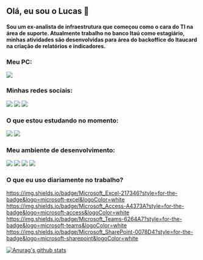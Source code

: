 ## Olá, eu sou o Lucas 👋

#### Sou um ex-analista de infraestrutura que começou como o cara do TI na área de suporte. Atualmente trabalho no banco Itaú como estagiário, minhas atividades são desenvolvidas para área do backoffice do Itaucard na criação de relatórios e indicadores.

### Meu PC:
<img src="https://img.shields.io/badge/Windows-0078D6?style=for-the-badge&logo=windows&logoColor=white" />

### Minhas redes sociais:

<img src="https://img.shields.io/badge/LinkedIn-0077B5?style=for-the-badge&logo=linkedin&logoColor=white" />
<img src="https://img.shields.io/badge/Gmail-D14836?style=for-the-badge&logo=gmail&logoColor=white" />
<img src="https://img.shields.io/badge/Visual_Studio_Code-0078D4?style=for-the-badge&logo=visual%20studio%20code&logoColor=white" />

### O que estou estudando no momento:
<img src="https://img.shields.io/badge/Flutter-0095D5?&style=for-the-badge&logo=flutter&logoColor=white" />
<img src="https://img.shields.io/badge/Dart-0175C2?style=for-the-badge&logo=dart&logoColor=white" />

### Meu ambiente de desenvolvimento:
<img src="https://img.shields.io/badge/Visual_Studio_Code-0078D4?style=for-the-badge&logo=visual%20studio%20code&logoColor=white" />
<img src="https://img.shields.io/badge/Android_Studio-3DDC84?style=for-the-badge&logo=android-studio&logoColor=white" />
<img src="https://img.shields.io/badge/Dart-0175C2?style=for-the-badge&logo=dart&logoColor=white" />
<img src="https://img.shields.io/badge/Flutter-0095D5?&style=for-the-badge&logo=flutter&logoColor=white" />

### O que eu uso diariamente no trabalho?
https://img.shields.io/badge/Microsoft_Excel-217346?style=for-the-badge&logo=microsoft-excel&logoColor=white
https://img.shields.io/badge/Microsoft_Access-A4373A?style=for-the-badge&logo=microsoft-access&logoColor=white
https://img.shields.io/badge/Microsoft_Teams-6264A7?style=for-the-badge&logo=microsoft-teams&logoColor=white
https://img.shields.io/badge/Microsoft_SharePoint-0078D4?style=for-the-badge&logo=microsoft-sharepoint&logoColor=white

[![Anurag's github stats](https://github-readme-stats.vercel.app/api?username=lucsilva1999&theme=blue-green)](https://github.com/anuraghazra/github-readme-stats)








